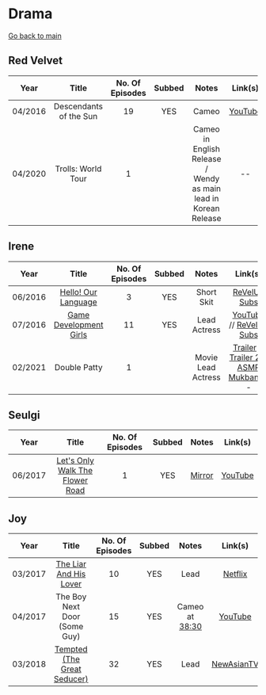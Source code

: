 # Drama

[Go back to main](./README.md)

##  **Red Velvet**
|  Year   |         Title          | No. Of Episodes | Subbed |                              Notes                              |                 Link(s)                 |
|:-------:|:----------------------:|:---------------:|:------:|:---------------------------------------------------------------:|:---------------------------------------:|
| 04/2016 | Descendants of the Sun |       19        |  YES   |                              Cameo                              | [YouTube](https://youtu.be/JBFggd0V85I) |
| 04/2020 |   Trolls: World Tour   |        1        |        | Cameo in English Release / Wendy as main lead in Korean Release |                   --                    |

##  **Irene**
|  Year   |                            Title                            | No. Of Episodes | Subbed |       Notes        |                                                                Link(s)                                                                 |
|:-------:|:-----------------------------------------------------------:|:---------------:|:------:|:------------------:|:--------------------------------------------------------------------------------------------------------------------------------------:|
| 06/2016 |    [Hello! Our Language](./shows/hello-our-language.md)     |        3        |  YES   |     Short Skit     |                                    [ReVelUp Subs](https://revelupsubs.com/?s=hello%21+our+language)                                    |
| 07/2016 | [Game Development Girls](./shows/game-development-girls.md) |       11        |  YES   |    Lead Actress    |              [YouTube](https://youtu.be/vG1Jrwi_yKI) // [ReVelUp Subs](https://revelupsubs.com/?s=game+development+girls)              |
| 02/2021 |                        Double Patty                         |        1        |        | Movie Lead Actress | [Trailer](https://youtu.be/7qsbcjoyN5I) // [Trailer 2](https://youtu.be/IRi4EJYiPO4) // [ASMR Mukbang](https://youtu.be/0myeNGZ1Ho8)-- |

##  **Seulgi**
|  Year   |                                    Title                                     | No. Of Episodes | Subbed |     Notes      |                 Link(s)                 |
|:-------:|:----------------------------------------------------------------------------:|:---------------:|:------:|:--------------:|:---------------------------------------:|
| 06/2017 | [Let's Only Walk The Flower Road](./shows/lets-only-walk-the-flower-road.md) |        1        |  YES   | [Mirror][idot] | [YouTube](https://youtu.be/YxaAo_IYyi4) |

[idot]:https://www.reddit.com/r/red_velvet/wiki/idot

##  **Joy**
|  Year   |                          Title                          | No. Of Episodes | Subbed |                         Notes                         |                                  Link(s)                                  |
|:-------:|:-------------------------------------------------------:|:---------------:|:------:|:-----------------------------------------------------:|:-------------------------------------------------------------------------:|
| 03/2017 | [The Liar And His Lover](./shows/liar-and-his-lover.md) |       10        |  YES   |                         Lead                          |             [Netflix](https://www.netflix.com/title/81167083)             |
| 04/2017 |              The Boy Next Door (Some Guy)               |       15        |  YES   | Cameo at [38:30](https://youtu.be/KMF7kqfirQE?t=2310) |                  [YouTube](https://youtu.be/KMF7kqfirQE)                  |
| 03/2018 |    [Tempted (The Great Seducer)](./shows/tempted.md)    |       32        |  YES   |                         Lead                          | [NewAsianTV](https://vww.newasiantv.tv/drama/the-great-seducer.4108.html) |
